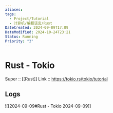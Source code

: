 ```yaml
---
aliases: 
tags:
  - Project/Tutorial
  - 计算机/编程语言/Rust
DateCreated: 2024-09-09T17:09
DateModified: 2024-10-24T23:21
Status: Running
Priority: "3"
---
```

# Rust - Tokio

Super :: [[Rust]]
Link :: https://tokio.rs/tokio/tutorial

## Logs

![[2024-09-09#Rust - Tokio 2024-09-09]]
